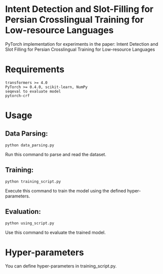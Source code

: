 # Intent Detection and Slot-Filling for Persian Crosslingual Training for Low-resource Languages
PyTorch implementation for experiments in the paper: Intent Detection and Slot Filling for Persian Crosslingual Training for Low-resource Languages

# Requirements

    transformers >= 4.0
    PyTorch >= 0.4.0, scikit-learn, NumPy
    seqeval to evaluate model
    pytorch-crf

# Usage

## Data Parsing:

    python data_parsing.py

Run this command to parse and read the dataset.
    
## Training:

    python training_script.py

Execute this command to train the model using the defined hyper-parameters.
    
## Evaluation:

    python using_script.py

Use this command to evaluate the trained model.

# Hyper-parameters

You can define hyper-parameters in training_script.py.
